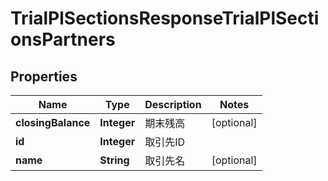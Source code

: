 

# TrialPlSectionsResponseTrialPlSectionsPartners


## Properties

Name | Type | Description | Notes
------------ | ------------- | ------------- | -------------
**closingBalance** | **Integer** | 期末残高 |  [optional]
**id** | **Integer** | 取引先ID | 
**name** | **String** | 取引先名 |  [optional]



